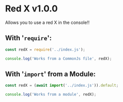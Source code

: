 # Red X v1.0.0

Allows you to use a red X in the console!!

## With '`require`':
```javascript
const redX = require('../index.js');

console.log('Works from a CommonJs file', redX);
```

## With '`import`' from a Module:
```javascript
const redX = (await import('../index.js')).default;

console.log('Works from a module', redX);
```